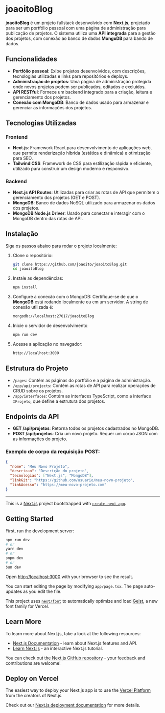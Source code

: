 # joaoitoBlog

**joaoitoBlog** é um projeto fullstack desenvolvido com **Next.js**, projetado para ser um portfólio pessoal com uma página de administração para publicação de projetos. O sistema utiliza uma **API integrada** para a gestão dos projetos, com conexão ao banco de dados **MongoDB** para bando de dados.

## Funcionalidades

- **Portfólio pessoal**: Exibe projetos desenvolvidos, com descrições, tecnologias utilizadas e links para repositórios e deploys.
- **Administração de projetos**: Uma página de administração protegida onde novos projetos podem ser publicados, editados e excluídos.
- **API RESTful**: Fornece um backend integrado para a criação, leitura e gerenciamento dos projetos.
- **Conexão com MongoDB**: Banco de dados usado para armazenar e gerenciar as informações dos projetos.

## Tecnologias Utilizadas

### Frontend

- **Next.js**: Framework React para desenvolvimento de aplicações web, que permite renderização híbrida (estática e dinâmica) e otimização para SEO.
- **Tailwind CSS**: Framework de CSS para estilização rápida e eficiente, utilizado para construir um design moderno e responsivo.

### Backend

- **Next.js API Routes**: Utilizadas para criar as rotas de API que permitem o gerenciamento dos projetos (GET e POST).
- **MongoDB**: Banco de dados NoSQL utilizado para armazenar os dados dos projetos.
- **MongoDB Node.js Driver**: Usado para conectar e interagir com o MongoDB dentro das rotas de API.

## Instalação

Siga os passos abaixo para rodar o projeto localmente:

1. Clone o repositório:
   ```bash
   git clone https://github.com/joaoito/joaoitoBlog.git
   cd joaoitoBlog
   ```

2. Instale as dependências:
   ```bash
   npm install
   ```

3. Configure a conexão com o MongoDB:
   Certifique-se de que o **MongoDB** está rodando localmente ou em um servidor. A string de conexão utilizada é:
   ```bash
   mongodb://localhost:27017/joaoitoBlog
   ```

4. Inicie o servidor de desenvolvimento:
   ```bash
   npm run dev
   ```

5. Acesse a aplicação no navegador:
   ```bash
   http://localhost:3000
   ```

## Estrutura do Projeto

- `/pages`: Contém as páginas do portfólio e a página de administração.
- `/app/api/projects`: Contém as rotas de API para realizar operações de CRUD sobre os projetos.
- `/app/interfaces`: Contém as interfaces TypeScript, como a interface `IProjeto`, que define a estrutura dos projetos.

## Endpoints da API

- **GET /api/projetos**: Retorna todos os projetos cadastrados no MongoDB.
- **POST /api/projetos**: Cria um novo projeto. Requer um corpo JSON com as informações do projeto.

### Exemplo de corpo da requisição POST:
```json
{
  "nome": "Meu Novo Projeto",
  "descricao": "Descrição do projeto",
  "tecnologias": ["Next.js", "MongoDB"],
  "linkGit": "https://github.com/usuario/meu-novo-projeto",
  "linkAcesso": "https://meu-novo-projeto.com"
}
```

---


This is a [Next.js](https://nextjs.org) project bootstrapped with [`create-next-app`](https://nextjs.org/docs/app/api-reference/cli/create-next-app).

## Getting Started

First, run the development server:

```bash
npm run dev
# or
yarn dev
# or
pnpm dev
# or
bun dev
```

Open [http://localhost:3000](http://localhost:3000) with your browser to see the result.

You can start editing the page by modifying `app/page.tsx`. The page auto-updates as you edit the file.

This project uses [`next/font`](https://nextjs.org/docs/app/building-your-application/optimizing/fonts) to automatically optimize and load [Geist](https://vercel.com/font), a new font family for Vercel.

## Learn More

To learn more about Next.js, take a look at the following resources:

- [Next.js Documentation](https://nextjs.org/docs) - learn about Next.js features and API.
- [Learn Next.js](https://nextjs.org/learn) - an interactive Next.js tutorial.

You can check out [the Next.js GitHub repository](https://github.com/vercel/next.js) - your feedback and contributions are welcome!

## Deploy on Vercel

The easiest way to deploy your Next.js app is to use the [Vercel Platform](https://vercel.com/new?utm_medium=default-template&filter=next.js&utm_source=create-next-app&utm_campaign=create-next-app-readme) from the creators of Next.js.

Check out our [Next.js deployment documentation](https://nextjs.org/docs/app/building-your-application/deploying) for more details.
